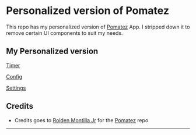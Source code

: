 # Personalized version of Pomatez

This repo has my personalized version of [Pomatez](https://github.com/roldanjr/pomatez) App. I stripped down it to remove certain UI components to suit my needs.

## My Personalized version

[Timer](.github/assets/Timer.png)

[Config](.github/assets/Config.png)

[Settings](.github/assets/Settings.png)

## Credits

- Credits goes to [Rolden Montilla Jr](https://github.com/roldanjr) for the [Pomatez](https://github.com/roldanjr/pomatez) repo

---
